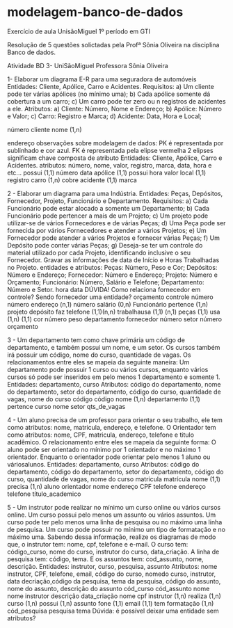 # modelagem-banco-de-dados
Exercício de aula UnisãoMiguel 1º período em GTI

Resolução de 5 questões solictadas pela Profª Sônia Oliveira na disciplina Banco de dados.

Atividade BD 3- UniSãoMiguel
Professora Sônia Oliveira

1- Elaborar um diagrama E-R para uma seguradora de automóveis
Entidades: Cliente, Apólice, Carro e Acidentes.
Requisitos:
a) Um cliente pode ter várias apólices (no mínimo uma);
b) Cada apólice somente dá cobertura a um carro;
c) Um carro pode ter zero ou n registros de acidentes a ele.
Atributos:
a) Cliente: Número, Nome e Endereço;
b) Apólice: Número e Valor;
c) Carro: Registro e Marca;
d) Acidente: Data, Hora e Local;

número
cliente
nome
(1,n)

endereço
observações sobre modelagem de dados: PK é representada por sublinhado e cor azul.
FK é representada pela elipse vermelha
2 elipses significam chave composta de atributo
Entidades: Cliente, Apólice, Carro e Acidentes.
atributos: número, nome, valor, registro, marca, data, hora e etc...
possui
(1,1)
número
data
apólice
(1,1)
possui
hora
valor
local
(1,1)
registro
carro
(1,n)
cobre
acidente
(1,1)
marca

2 - Elaborar um diagrama para uma Indústria.
Entidades: Peças, Depósitos, Fornecedor, Projeto, Funcionário e Departamento.
Requisitos:
a) Cada Funcionário pode estar alocado a somente um Departamento;
b) Cada Funcionário pode pertencer a mais de um Projeto;
c) Um projeto pode utilizar-se de vários Fornecedores e de várias Peças;
d) Uma Peça pode ser fornecida por vários Fornecedores e atender a vários Projetos;
e) Um Fornecedor pode atender a vários Projetos e fornecer várias Peças;
f) Um Depósito pode conter várias Peças;
g) Deseja-se ter um controle do material utilizado por cada Projeto, identificando
inclusive o seu Fornecedor. Gravar as informações de data de Início e Horas
Trabalhadas no Projeto.
entidades e atributos:
Peças: Número, Peso e Cor;
Depósitos: Número e Endereço;
Fornecedor: Número e Endereço;
Projeto: Número e Orçamento;
Funcionário: Número, Salário e Telefone;
Departamento: Número e Setor.
hora
data
DÚVIDA!
Como relaciona fornecedor em controle?
Sendo fornecedor uma entidade?
orçamento
controle
número
número
endereço
(n,1)
número
salário
(0,n)
Funcionário
pertence
(1,n)
projeto
depósito
faz
telefone
(1,1)(n,n)
trabalhausa
(1,1)
(n,1)
peças
(1,1)
usa
(1,n)
(1,1)
cor
número
peso
departamento
fornecedor
número
setor
número
orçamento

3 - Um departamento tem como chave
primária um código de departamento,
e também possui um nome, e um setor.
Os cursos também irá possuir um
código, nome do curso, quantidade de
vagas. Os relacionamentos entre eles
se mapeia da seguinte maneira: Um
departamento pode possuir 1 curso ou
vários cursos, enquanto vários cursos só
pode ser inseridos em pelo menos 1
departamento e somente 1.
Entidades: departamento, curso
Atributos: código do departamento, nome do departamento, setor do departamento,
código do curso, quantidade de vagas, nome do curso
código
código
nome
(1,n)
departamento
(1,1)
pertence
curso
nome
setor
qts_de_vagas

4 - Um aluno precisa de um professor
para orientar o seu trabalho, ele tem
como atributos: nome, matricula,
endereço, e telefone.
O Orientador
tem como atributos: nome, CPF,
matricula, endereço, telefone e titulo
acadêmico.
O relacionamento entre
eles se mapeia da seguinte forma: O
aluno pode ser orientado no mínimo
por 1 orientador e no máximo 1
orientador.
Enquanto o orientador pode orientar pelo menos 1 aluno
ou váriosalunos.
Entidades: departamento, curso
Atributos: código do departamento, código do departamento, setor do departamento,
código do curso, quantidade de vagas, nome do curso
matricula
matrícula
nome
(1,1)
precisa
(1,n)
aluno
orientador
nome
endereço
CPF
telefone
endereço
telefone
título_academico

5 - Um instrutor pode realizar no mínimo um curso online ou vários cursos online.
Um curso possui pelo menos um assunto ou vários assuntos. Um curso pode ter
pelo menos uma linha de pesquisa ou no máximo uma linha de pesquisa. Um
curso pode possuir no mínimo um tipo de formatação e no máximo uma. Sabendo
dessa informação, realize os diagramas de modo que, o instrutor tem: nome,
cpf, telefone e e-mail. O curso tem: código_curso, nome do curso, instrutor do
curso, data_criação. A linha de pesquisa tem: código, tema. E os assuntos tem:
cod_assunto, nome, descrição.
Entidades: instrutor, curso, pesquisa, assunto
Atributos: nome instrutor, CPF, telefone, email, código do curso, nomedo curso,
instrutor, data decriação,código da pesquisa, tema da pesquisa,
código do assunto, nome do assunto, descrição do assunto
cód_curso
cód_assunto
nome
nome
instrutor
descrição
data_criação
nome
cpf
instrutor
(1,n)
realiza
(1,n)
curso
(1,n)
possui
(1,n)
assunto
fone
(1,1)
email
(1,1)
tem
formatação
(1,n)
cód_pesquisa
pesquisa
tema
Dúvida: é possível deixar uma entidade sem atributos?
